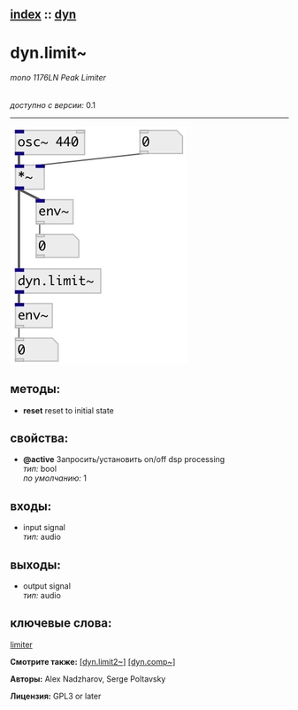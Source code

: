 [index](index.html) :: [dyn](category_dyn.html)
---

# dyn.limit~

###### mono 1176LN Peak Limiter

*доступно с версии:* 0.1

---




[![example](../examples/img/dyn.limit~.jpg)](../examples/pd/dyn.limit~.pd)





## методы:

* **reset**
reset to initial state<br>




## свойства:

* **@active** 
Запросить/установить on/off dsp processing<br>
_тип:_ bool<br>
_по умолчанию:_ 1<br>



## входы:

* input signal<br>
_тип:_ audio



## выходы:

* output signal<br>
_тип:_ audio



## ключевые слова:

[limiter](keywords/limiter.html)



**Смотрите также:**
[\[dyn.limit2~\]](dyn.limit2~.html)
[\[dyn.comp~\]](dyn.comp~.html)




**Авторы:** Alex Nadzharov, Serge Poltavsky




**Лицензия:** GPL3 or later





